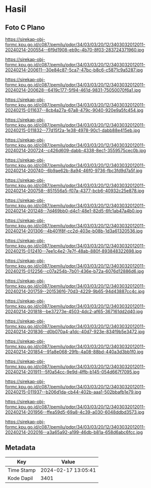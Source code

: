 # Hasil

## Foto C Plano

https://sirekap-obj-formc.kpu.go.id/c087/pemilu/pdpr/34/03/03/20/12/3403032012011-20240214-200554--6f9d1908-eb9c-4b70-8f03-283724371960.jpg

https://sirekap-obj-formc.kpu.go.id/c087/pemilu/pdpr/34/03/03/20/12/3403032012011-20240214-200611--30e84c87-5ca7-47bc-b8c6-c5871c9a5287.jpg

https://sirekap-obj-formc.kpu.go.id/c087/pemilu/pdpr/34/03/03/20/12/3403032012011-20240214-200628--6419c177-5f94-461d-9831-75050070f6a1.jpg

https://sirekap-obj-formc.kpu.go.id/c087/pemilu/pdpr/34/03/03/20/12/3403032012011-20240215-011637--8cb4a27a-67a8-479c-9040-920e9a5fc454.jpg

https://sirekap-obj-formc.kpu.go.id/c087/pemilu/pdpr/34/03/03/20/12/3403032012011-20240215-011832--77d15f2a-1e38-4978-90c1-dabb88e415eb.jpg

https://sirekap-obj-formc.kpu.go.id/c087/pemilu/pdpr/34/03/03/20/12/3403032012011-20240214-200724--c426d609-dabb-4338-8ec1-3559575cec0b.jpg

https://sirekap-obj-formc.kpu.go.id/c087/pemilu/pdpr/34/03/03/20/12/3403032012011-20240214-200740--6b9ae62b-8a94-46f0-9736-fbc3fd9d7a5f.jpg

https://sirekap-obj-formc.kpu.go.id/c087/pemilu/pdpr/34/03/03/20/12/3403032012011-20240214-200758--851556a5-f07a-4377-bcb6-40932c25e878.jpg

https://sirekap-obj-formc.kpu.go.id/c087/pemilu/pdpr/34/03/03/20/12/3403032012011-20240214-201248--7d469bb0-d4c1-48e1-82d5-6fc1ab47a4b0.jpg

https://sirekap-obj-formc.kpu.go.id/c087/pemilu/pdpr/34/03/03/20/12/3403032012011-20240214-201306--4b401f8f-cc2d-403e-b08b-1d3a61320536.jpg

https://sirekap-obj-formc.kpu.go.id/c087/pemilu/pdpr/34/03/03/20/12/3403032012011-20240215-012410--7ee1c4e2-7e7f-48ab-880f-893848322698.jpg

https://sirekap-obj-formc.kpu.go.id/c087/pemilu/pdpr/34/03/03/20/12/3403032012011-20240215-012256--c07a254b-7b01-436e-b72a-6076d12886d6.jpg

https://sirekap-obj-formc.kpu.go.id/c087/pemilu/pdpr/34/03/03/20/12/3403032012011-20240214-201759--201536f6-70d3-4229-9b65-94d43887cc4c.jpg

https://sirekap-obj-formc.kpu.go.id/c087/pemilu/pdpr/34/03/03/20/12/3403032012011-20240214-201818--be37273e-4503-4dc2-af65-367161dd2d40.jpg

https://sirekap-obj-formc.kpu.go.id/c087/pemilu/pdpr/34/03/03/20/12/3403032012011-20240214-201836--d0b070a4-a1dc-40d7-923e-834f9b5e3472.jpg

https://sirekap-obj-formc.kpu.go.id/c087/pemilu/pdpr/34/03/03/20/12/3403032012011-20240214-201854--91a8e068-29fb-4a08-88bd-440a3d3bb1f0.jpg

https://sirekap-obj-formc.kpu.go.id/c087/pemilu/pdpr/34/03/03/20/12/3403032012011-20240214-201911--5f0a54cc-9e9d-4ffb-b145-054d667f7095.jpg

https://sirekap-obj-formc.kpu.go.id/c087/pemilu/pdpr/34/03/03/20/12/3403032012011-20240215-011937--b206d1da-cb44-402b-aaa1-502bbafb1e79.jpg

https://sirekap-obj-formc.kpu.go.id/c087/pemilu/pdpr/34/03/03/20/12/3403032012011-20240214-201956--ffea59d5-69a8-4c39-a030-6048ddbd3573.jpg

https://sirekap-obj-formc.kpu.go.id/c087/pemilu/pdpr/34/03/03/20/12/3403032012011-20240214-202016--a3a65a92-a199-46db-b81a-658d6abc6fcc.jpg


## Metadata

| Key        | Value               |
| ---------- | ------------------- |
| Time Stamp | 2024-02-17 13:05:41 |
| Kode Dapil | 3401                |



